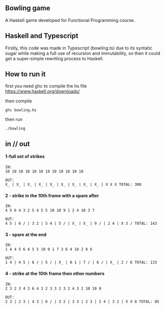 ## Bowling game

A Haskell game developed for Functional Programming course.

## Haskell and Typescript

Firstly, this code was made in Typescript (bowling.ts) due to its syntatic sugar while making a full use of recursion and immutability, so then it could get a super-simple rewriting process to Haskell.

## How to run it

first you need ghc to compile the hs file https://www.haskell.org/downloads/

then compile

```
ghc bowling.hs
```
then run
```
./bowling 
```

## in // out 
 
#### 1-full set of strikes
```
IN:
10 10 10 10 10 10 10 10 10 10 10 10

OUT:
X_ | X_ | X_ | X_ | X_ | X_ | X_ | X_ | X_ | X X X TOTAL: 300
```


#### 2 - strike in the 10th frame with a spare after
```
IN:
4 5 6 4 3 2 5 4 5 5 10 10 9 1 2 4 10 3 7

OUT:
4 5 | 6 / | 3 2 | 5 4 | 5 / | X_ | X_ | 9 / | 2 4 | X 3 / TOTAL: 143
```

#### 3 - spare at the end
```
IN:
1 4 4 5 6 4 5 5 10 0 1 7 3 6 4 10 2 8 6

OUT:
1 4 | 4 5 | 6 / | 5 / | X_ | 0 1 | 7 / | 6 / | X_ | 2 / 6 TOTAL: 133
```

#### 4 - strike at the 10th frame then other numbers
```
IN:
2 3 2 3 4 3 6 4 3 2 3 3 2 3 2 4 3 2 10 10 8

OUT:
2 3 | 2 3 | 4 3 | 6 / | 3 2 | 3 3 | 2 3 | 2 4 | 3 2 | X X 8 TOTAL: 85
```